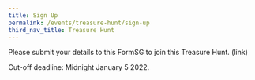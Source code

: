 ```yaml
---
title: Sign Up
permalink: /events/treasure-hunt/sign-up
third_nav_title: Treasure Hunt
---
```

Please submit your details to this FormSG to join this Treasure Hunt. (link)

Cut-off deadline: Midnight January 5 2022.
